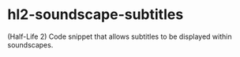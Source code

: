 # hl2-soundscape-subtitles
(Half-Life 2) Code snippet that allows subtitles to be displayed within soundscapes.
